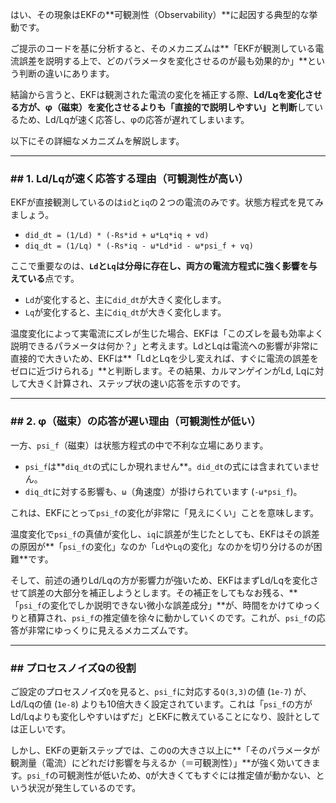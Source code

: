はい、その現象はEKFの**可観測性（Observability）**に起因する典型的な挙動です。

ご提示のコードを基に分析すると、そのメカニズムは**「EKFが観測している電流誤差を説明する上で、どのパラメータを変化させるのが最も効果的か」**という判断の違いにあります。

結論から言うと、EKFは観測された電流の変化を補正する際、**Ld/Lqを変化させる方が、φ（磁束）を変化させるよりも「直接的で説明しやすい」と判断**しているため、Ld/Lqが速く応答し、φの応答が遅れてしまいます。

以下にその詳細なメカニズムを解説します。

---
### ## 1. Ld/Lqが速く応答する理由（可観測性が高い）

EKFが直接観測しているのは`id`と`iq`の２つの電流のみです。状態方程式を見てみましょう。

* `did_dt = (1/Ld) * (-Rs*id + ω*Lq*iq + vd)`
* `diq_dt = (1/Lq) * (-Rs*iq - ω*Ld*id - ω*psi_f + vq)`

ここで重要なのは、**`Ld`と`Lq`は分母に存在し、両方の電流方程式に強く影響を与えている**点です。
* `Ld`が変化すると、主に`did_dt`が大きく変化します。
* `Lq`が変化すると、主に`diq_dt`が大きく変化します。

温度変化によって実電流にズレが生じた場合、EKFは「このズレを最も効率よく説明できるパラメータは何か？」と考えます。LdとLqは電流への影響が非常に直接的で大きいため、EKFは**「LdとLqを少し変えれば、すぐに電流の誤差をゼロに近づけられる」**と判断します。その結果、カルマンゲインがLd, Lqに対して大きく計算され、ステップ状の速い応答を示すのです。

---
### ## 2. φ（磁束）の応答が遅い理由（可観測性が低い）

一方、`psi_f`（磁束）は状態方程式の中で不利な立場にあります。

* `psi_f`は**`diq_dt`の式にしか現れません**。`did_dt`の式には含まれていません。
* `diq_dt`に対する影響も、`ω`（角速度）が掛けられています (`-ω*psi_f`)。

これは、EKFにとって`psi_f`の変化が非常に「見えにくい」ことを意味します。

温度変化で`psi_f`の真値が変化し、`iq`に誤差が生じたとしても、EKFはその誤差の原因が**「`psi_f`の変化」なのか「`Ld`や`Lq`の変化」なのかを切り分けるのが困難**です。

そして、前述の通りLd/Lqの方が影響力が強いため、EKFはまずLd/Lqを変化させて誤差の大部分を補正しようとします。その補正をしてもなお残る、**「`psi_f`の変化でしか説明できない微小な誤差成分」**が、時間をかけてゆっくりと積算され、`psi_f`の推定値を徐々に動かしていくのです。これが、`psi_f`の応答が非常にゆっくりに見えるメカニズムです。

---
### ## プロセスノイズQの役割

ご設定のプロセスノイズ`Q`を見ると、`psi_f`に対応する`Q(3,3)`の値 (`1e-7`) が、Ld/Lqの値 (`1e-8`) よりも10倍大きく設定されています。これは「`psi_f`の方がLd/Lqよりも変化しやすいはずだ」とEKFに教えていることになり、設計としては正しいです。

しかし、EKFの更新ステップでは、この`Q`の大きさ以上に**「そのパラメータが観測量（電流）にどれだけ影響を与えるか（＝可観測性）」**が強く効いてきます。`psi_f`の可観測性が低いため、`Q`が大きくてもすぐには推定値が動かない、という状況が発生しているのです。